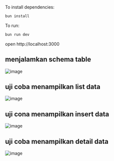 To install dependencies:
```sh
bun install
```

To run:
```sh
bun run dev
```
open http://localhost:3000

## menjalamkan schema table
![image](https://github.com/user-attachments/assets/416c2286-54cd-4aae-9bd9-d86c3f815f9f)

## uji coba menampilkan list data
![image](https://github.com/user-attachments/assets/39a99e7f-8b14-4232-9437-1674662bffe4)

## uji cona menampilkan insert data
![image](https://github.com/user-attachments/assets/e6d05de8-4609-42d8-aa0f-c263401037d7)

## uji coba menampilkan detail data
![image](https://github.com/user-attachments/assets/c2579595-8e84-4a85-b6dc-b19fee7b4b4b)


